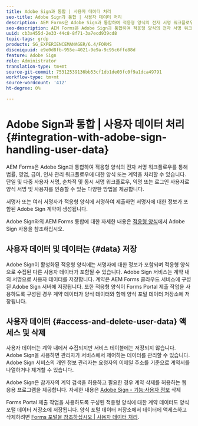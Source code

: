```yaml
---
title: Adobe Sign과 통합 | 사용자 데이터 처리
seo-title: Adobe Sign과 통합 | 사용자 데이터 처리
description: AEM Forms은 Adobe Sign과 통합하여 적응형 양식의 전자 서명 워크플로우를 통해 법률, 영업, 급여, 인사 관리 워크플로우에 대한 양식 또는 계약을 처리할 수 있습니다. 사용자 데이터, 데이터 저장소, 사용자 데이터 액세스 및 삭제에 대해 자세히 알아보십시오.
seo-description: AEM Forms은 Adobe Sign과 통합하여 적응형 양식의 전자 서명 워크플로우를 통해 법률, 영업, 급여, 인사 관리 워크플로우에 대한 양식 또는 계약을 처리할 수 있습니다. 사용자 데이터, 데이터 저장소, 사용자 데이터 액세스 및 삭제에 대해 자세히 알아보십시오.
uuid: cb3a455d-2e33-44c8-8f71-3a7ecd939cd8
topic-tags: grdp
products: SG_EXPERIENCEMANAGER/6.4/FORMS
discoiquuid: e9e0d8fb-955e-4021-9e9a-9c95c6ffe88d
feature: Adobe Sign
role: Administrator
translation-type: tm+mt
source-git-commit: 75312539136bb53cf1db1de03fc0f9a1dca49791
workflow-type: tm+mt
source-wordcount: '412'
ht-degree: 0%

---
```



# Adobe Sign과 통합 | 사용자 데이터 처리 {#integration-with-adobe-sign-handling-user-data}

AEM Forms은 Adobe Sign과 통합하여 적응형 양식의 전자 서명 워크플로우를 통해 법률, 영업, 급여, 인사 관리 워크플로우에 대한 양식 또는 계약을 처리할 수 있습니다. 단일 및 다중 사용자 서명, 순차적 및 동시 서명 워크플로우, 익명 또는 로그인 사용자로 양식 서명 및 사용자를 인증할 수 있는 다양한 방법을 제공합니다.

서명자 또는 여러 서명자가 적응형 양식에 서명하여 제출하면 서명자에 대한 정보가 포함된 Adobe Sign 계약이 생성됩니다.

Adobe Sign와의 AEM Forms 통합에 대한 자세한 내용은 [적응형 양식](/help/forms/using/working-with-adobe-sign.md)에서 Adobe Sign 사용을 참조하십시오.

## 사용자 데이터 및 데이터는 {#data} 저장

Adobe Sign이 활성화된 적응형 양식에는 서명자에 대한 정보가 포함되며 적응형 양식으로 수집된 다른 사용자 데이터가 포함될 수 있습니다. Adobe Sign 서비스는 계약 내의 서명으로 사용자 데이터를 저장합니다. 계약은 AEM Forms 클라우드 서비스에 구성된 Adobe Sign 서버에 저장됩니다. 또한 적응형 양식이 Forms Portal 제출 작업을 사용하도록 구성된 경우 계약 데이터가 양식 데이터와 함께 양식 포털 데이터 저장소에 저장됩니다.

## 사용자 데이터 {#access-and-delete-user-data} 액세스 및 삭제

사용자 데이터는 계약 내에서 수집되지만 서비스 테이블에는 저장되지 않습니다. Adobe Sign을 사용하면 관리자가 서비스에서 제어하는 데이터를 관리할 수 있습니다. Adobe Sign 서비스의 개인 정보 관리자는 요청자의 이메일 주소를 기준으로 계약서를 나열하거나 제거할 수 있습니다.

Adobe Sign은 참가자의 계약 검색을 허용하고 필요한 경우 계약 삭제를 허용하는 웹 응용 프로그램을 제공합니다. 자세한 내용은 [Adobe Sign - 기능:사용자 정보](https://helpx.adobe.com/sign/help/adobesign_gdpr_user_deletion.html) 삭제

Forms Portal 제출 작업을 사용하도록 구성된 적응형 양식에 대한 계약 데이터도 양식 포털 데이터 저장소에 저장됩니다. 양식 포털 데이터 저장소에서 데이터에 액세스하고 삭제하려면 [Forms 포털을 참조하십시오 | 사용자 데이터 처리](/help/forms/using/forms-portal-handling-user-data.md).

